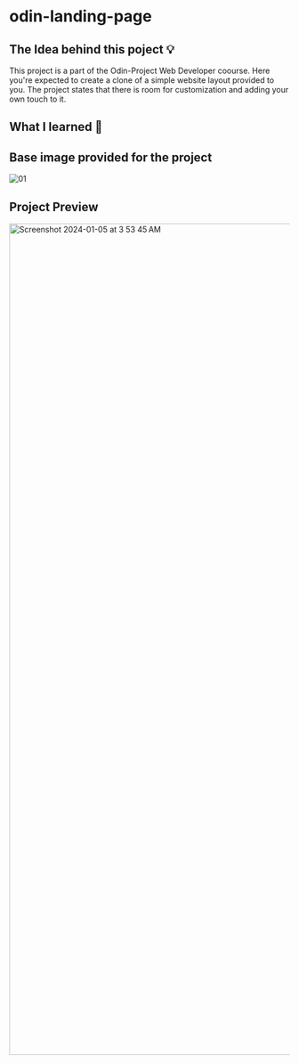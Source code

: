 # odin-landing-page


## The Idea behind this poject 💡
This project is a part of the Odin-Project Web Developer coourse. Here you're expected to create a clone of a simple website layout provided to you.
The project states that there is room for customization and adding your own touch to it.


## What I learned 🧠



## Base image provided for the project
![01](https://github.com/akilblanchard/odin-landing-page/assets/108893749/82705bb5-97c3-413e-a9fe-06e5fc2f0ae1)



## Project Preview
 <img width="1493" alt="Screenshot 2024-01-05 at 3 53 45 AM" src="https://github.com/akilblanchard/odin-landing-page/assets/108893749/15fbe9dc-aae0-44f9-9425-34a9fb597c7b">
